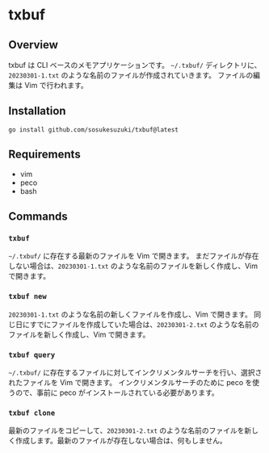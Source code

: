 # txbuf

## Overview

txbuf は CLI ベースのメモアプリケーションです。
`~/.txbuf/` ディレクトリに、`20230301-1.txt` のような名前のファイルが作成されていきます。
ファイルの編集は Vim で行われます。

## Installation

```
go install github.com/sosukesuzuki/txbuf@latest
```

## Requirements

- vim
- peco
- bash

## Commands

### `txbuf`

`~/.txbuf/` に存在する最新のファイルを Vim で開きます。
まだファイルが存在しない場合は、`20230301-1.txt` のような名前のファイルを新しく作成し、Vim で開きます。

### `txbuf new`

`20230301-1.txt` のような名前の新しくファイルを作成し、Vim で開きます。
同じ日にすでにファイルを作成していた場合は、`20230301-2.txt` のような名前のファイルを新しく作成し、Vim で開きます。

### `txbuf query`

`~/.txbuf/` に存在するファイルに対してインクリメンタルサーチを行い、選択されたファイルを Vim で開きます。
インクリメンタルサーチのために peco を使うので、事前に peco がインストールされている必要があります。

### `txbuf clone`

最新のファイルをコピーして、`20230301-2.txt` のような名前のファイルを新しく作成します。最新のファイルが存在しない場合は、何もしません。
